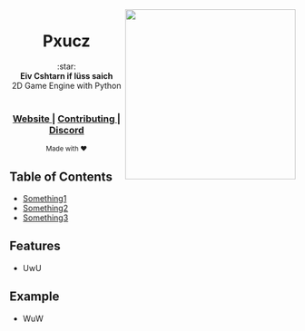 <div align="center">

<img src="https://raw.githubusercontent.com/Cshtarn/Pxucz/main/Pxucz.png" align="right" width="300" height="300" />
</div>
<h1 align="center">Pxucz</h1>

<div align="center">
  :star:
</div>
<div align="center">
  <strong>Eiv Cshtarn if lüss saich</strong>
</div>
<div align="center">
  2D Game Engine with Python
</div>

<br />

<div align="center">
</div>

<div align="center">
  <h3>
    <a href="LINK">
      Website
    </a>
    <span> | </span>
    <a href="LINK">
      Contributing
    </a>
    <span> | </span>
    <a href="https://discord.gg/T3Z8hYS/">
      Discord
    </a>
  </h3>
</div>

<div align="center">
  <sub>Made with ❤︎</sub>
</div>

## Table of Contents
- [Something1](#Something1)
- [Something2](#Something2)
- [Something3](#Something3)

## Features
- UwU

## Example
- WuW
